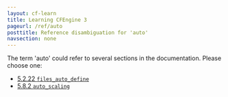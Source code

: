 ```yaml
---
layout: cf-learn
title: Learning CFEngine 3
pageurl: /ref/auto
posttitle: Reference disambiguation for 'auto'
navsection: none
---
```


The term 'auto' could refer to several sections in the documentation. Please choose one:

- [5.2.22 <code>files_auto_define</code>](https://cfengine.com/manuals/cf3-Reference#files_auto_define-in-agent)
- [5.8.2 <code>auto_scaling</code>](https://cfengine.com/manuals/cf3-Reference#auto_scaling-in-reporter)
